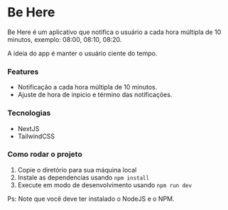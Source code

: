 # Be Here

Be Here é um aplicativo que notifica o usuário a cada hora múltipla de 10 minutos, exemplo: 08:00, 08:10, 08:20.

A ideia do app é manter o usuário ciente do tempo.

### Features

- Notificação a cada hora múltipla de 10 minutos.
- Ajuste de hora de inpicio e término das notificações.

### Tecnologias

- NextJS
- TailwindCSS

### Como rodar o projeto

1. Copie o diretório para sua máquina local
2. Instale as dependencias usando `npm install`
3. Execute em modo de desenvolvimento usando `npm run dev`

Ps: Note que você deve ter instalado o NodeJS e o NPM.
